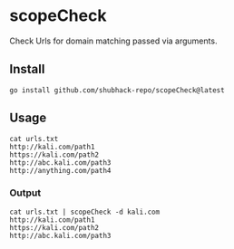 # scopeCheck
Check Urls for domain matching passed via arguments.


## Install
```
go install github.com/shubhack-repo/scopeCheck@latest
```

## Usage
```
cat urls.txt
http://kali.com/path1
https://kali.com/path2
http://abc.kali.com/path3
http://anything.com/path4
```

### Output

```
cat urls.txt | scopeCheck -d kali.com
http://kali.com/path1
https://kali.com/path2
http://abc.kali.com/path3
```
